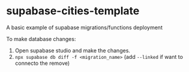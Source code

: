 # supabase-cities-template

A basic example of supabase migrations/functions deployment

To make database changes:

1. Open supabase studio and make the changes.
2. ```npx supabase db diff -f <migration_name>``` (add ```--linked``` if want to connecto the remove)